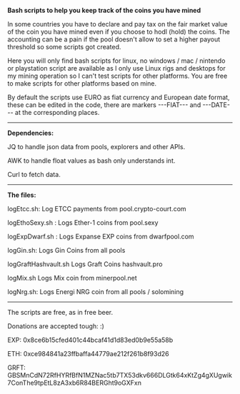 **Bash scripts to help you keep track of the coins you have mined**

In some countries you have to declare and pay tax on the fair market value of the coin you have mined even if you choose to hodl (hold) the coins. The accounting can be a pain if the pool doesn't allow to set a higher payout threshold so some scripts got created.

Here you will only find bash scripts for linux, no windows / mac / nintendo or playstation script are available as I only use Linux rigs and desktops for my mining operation so I can't test scripts for other platforms. You are free to make scripts for other platforms based on mine.

By default the scripts use EURO as fiat currency and European date format, these can be edited in the code, there are markers ---FIAT--- and ---DATE--- at the corresponding places.

----------------------------------------

**Dependencies:**

JQ to handle json data from pools, explorers and other APIs. 

AWK to handle float values as bash only understands int. 

Curl to fetch data.

----------------------------------------
**The files:**


logEtcc.sh:  Log ETCC payments from pool.crypto-court.com

logEthoSexy.sh :  Logs Ether-1 coins from pool.sexy

logExpDwarf.sh :  Logs Expanse EXP coins from dwarfpool.com

logGin.sh:           Logs Gin Coins from all pools

logGraftHashvault.sh Logs Graft Coins hashvault.pro

logMix.sh       Logs Mix coin from minerpool.net

logNrg.sh:      Logs Energi NRG coin from all pools / solomining

----------------------------------------


The scripts are free, as in free beer.

Donations are accepted tough: :)

EXP: 0x8ce6b15cfed401c44bcaf41d1d83ed0b9e55a58b

ETH: 0xce984841a23ffbaffa44779ae212f261b8f93d26

GRFT: GBSMnCdN72RfHYRfBfN1MZNac5tb7TX53dkv666DLGtk64xKtZg4gXUgwik7ConThe9tpEtL8zA3xb6R84BERGht9oGXFxn
